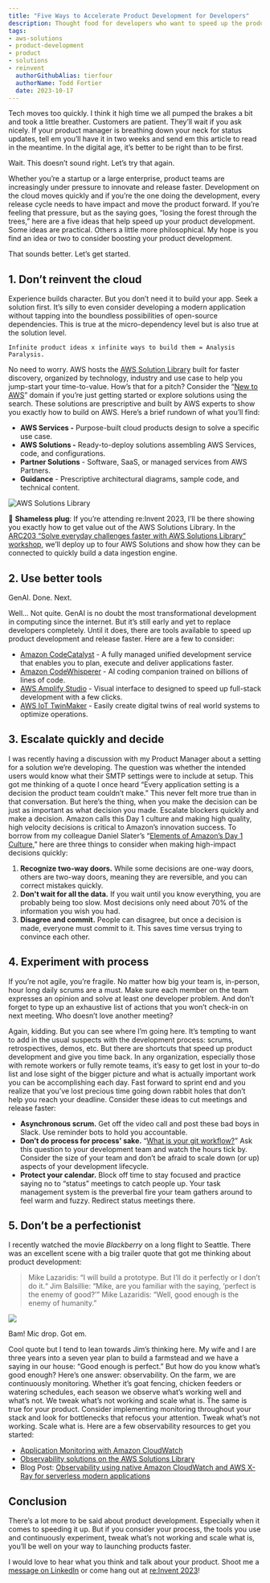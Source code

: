 ```yaml
---
title: "Five Ways to Accelerate Product Development for Developers"
description: Thought food for developers who want to speed up the product development lifecycle.  
tags:
- aws-solutions
- product-development
- product
- solutions
- reinvent
  authorGithubAlias: tierfour
  authorName: Todd Fortier
  date: 2023-10-17
---
```


Tech moves too quickly. I think it high time we all pumped the brakes a bit and took a little breather. Customers are patient. They’ll wait if you ask nicely. If your product manager is breathing down your neck for status updates, tell em you’ll have it in two weeks and send em this article to read in the meantime. In the digital age, it’s better to be right than to be first.

Wait. This doesn’t sound right. Let’s try that again.

Whether you’re a startup or a large enterprise, product teams are increasingly under pressure to innovate and release faster. Development on the cloud moves quickly and if you’re the one doing the development, every release cycle needs to have impact and move the product forward. If you’re feeling that pressure, but as the saying goes, “losing the forest through the trees,” here are a five ideas that help speed up your product development. Some ideas are practical. Others a little more philosophical. My hope is you find an idea or two to consider boosting your product development.

That sounds better. Let’s get started.

## 1. Don’t reinvent the cloud

Experience builds character. But you don’t need it to build your app. Seek a solution first. It’s silly to even consider developing a modern application without tapping into the boundless possibilities of open-source dependencies. This is true at the micro-dependency level but is also true at the solution level.

`Infinite product ideas x infinite ways to build them = Analysis Paralysis.`

No need to worry. AWS hosts the [AWS Solution Library](https://aws.amazon.com/solutions/) built for faster discovery, organized by technology, industry and use case to help you jump-start your time-to-value. How’s that for a pitch? Consider the “[New to AWS](https://aws.amazon.com/solutions/new-to-aws/)” domain if you’re just getting started or explore solutions using the search. These solutions are prescriptive and built by AWS experts to show you exactly how to build on AWS. Here’s a brief rundown of what you’ll find:

* **AWS Services -** Purpose-built cloud products design to solve a specific use case.
* **AWS Solutions -** Ready-to-deploy solutions assembling AWS Services, code, and configurations.
* **Partner Solutions** - Software, SaaS, or managed services from AWS Partners.
* **Guidance** - Prescriptive architectural diagrams, sample code, and technical content.

![AWS Solutions Library](images/aws-amazon-solutions.png)

📣 **Shameless plug**: If you’re attending re:Invent 2023, I’ll be there showing you exactly how to get value out of the AWS Solutions Library. In the [ARC203 “Solve everyday challenges faster with AWS Solutions Library“ workshop](https://hub.reinvent.awsevents.com/attendee-portal/catalog/?search=ARC203), we’ll deploy up to four AWS Solutions and show how they can be connected to quickly build a data ingestion engine.

## 2. Use better tools

GenAI. Done. Next.

Well... Not quite. GenAI is no doubt the most transformational development in computing since the internet. But it’s still early and yet to replace developers completely. Until it does, there are tools available to speed up product development and release faster. Here are a few to consider:

* [Amazon CodeCatalyst](https://aws.amazon.com/codecatalyst/) - A fully managed unified development service that enables you to plan, execute and deliver applications faster.
* [Amazon CodeWhisperer](https://aws.amazon.com/codewhisperer) - AI coding companion trained on billions of lines of code.
* [AWS Amplify Studio](https://aws.amazon.com/amplify/studio/) - Visual interface to designed to speed up full-stack development with a few clicks.
* [AWS IoT TwinMaker](https://aws.amazon.com/iot-twinmaker/) - Easily create digital twins of real world systems to optimize operations.

## 3. Escalate quickly and decide

I was recently having a discussion with my Product Manager about a setting for a solution we’re developing. The question was whether the intended users would know what their SMTP settings were to include at setup. This got me thinking of a quote I once heard “Every application setting is a decision the product team couldn’t make.” This never felt more true than in that conversation. But here’s the thing, when you make the decision can be just as important as what decision you made. Escalate blockers quickly and make a decision. Amazon calls this Day 1 culture and making high quality, high velocity decisions is critical to Amazon’s innovation success. To borrow from my colleague Daniel Slater’s “[Elements of Amazon’s Day 1 Culture](https://aws.amazon.com/executive-insights/content/how-amazon-defines-and-operationalizes-a-day-1-culture/),” here are three things to consider when making high-impact decisions quickly:

1. **Recognize two-way doors.** While some decisions are one-way doors, others are two-way doors, meaning they are reversible, and you can correct mistakes quickly.
2. **Don't wait for all the data.** If you wait until you know everything, you are probably being too slow. Most decisions only need about 70% of the information you wish you had.
3. **Disagree and commit.** People can disagree, but once a decision is made, everyone must commit to it. This saves time versus trying to convince each other.

## 4. Experiment with process

If you’re not agile, you’re fragile. No matter how big your team is, in-person, hour long daily scrums are a must. Make sure each member on the team expresses an opinion and solve at least one developer problem. And don’t forget to type up an exhaustive list of actions that you won’t check-in on next meeting. Who doesn’t love another meeting?

Again, kidding. But you can see where I’m going here. It’s tempting to want to add in the usual suspects with the development process: scrums, retrospectives, demos, etc. But there are shortcuts that speed up product development and give you time back. In any organization, especially those with remote workers or fully remote teams, it’s easy to get lost in your to-do list and lose sight of the bigger picture and what is actually important work you can be accomplishing each day. Fast forward to sprint end and you realize that you’ve lost precious time going down rabbit holes that don’t help you reach your deadline. Consider these ideas to cut meetings and release faster:

* **Asynchronous scrum.** Get off the video call and post these bad boys in Slack. Use reminder bots to hold you accountable.
* **Don’t do process for process’ sake.** “[What is your git workflow?](https://aws.amazon.com/blogs/devops/implementing-gitflow-with-amazon-codecatalyst/)” Ask this question to your development team and watch the hours tick by. Consider the size of your team and don’t be afraid to scale down (or up) aspects of your development lifecycle.
* **Protect your calendar.** Block off time to stay focused and practice saying no to “status” meetings to catch people up. Your task management system is the preverbal fire your team gathers around to feel warm and fuzzy. Redirect status meetings there.

## 5. Don’t be a perfectionist

I recently watched the movie *Blackberry* on a long flight to Seattle. There was an excellent scene with a big trailer quote that got me thinking about product development:

> Mike Lazaridis: “I will build a prototype. But I’ll do it perfectly or I don’t do it.“
> Jim Balsillie: “Mike, are you familiar with the saying, ‘perfect is the enemy of good?’”
> Mike Lazaridis: “Well, good enough is the enemy of humanity.”

![](https://media.giphy.com/media/oa6I4QoVUFhD1rIz4V/giphy.gif)

Bam! Mic drop. Got em.

Cool quote but I tend to lean towards Jim’s thinking here. My wife and I are three years into a seven year plan to build a farmstead and we have a saying in our house: “Good enough is perfect.” But how do you know what’s good enough? Here’s one answer: observability. On the farm, we are continuously monitoring. Whether it’s goat fencing, chicken feeders or watering schedules, each season we observe what’s working well and what’s not. We tweak what’s not working and scale what is. The same is true for your product. Consider implementing monitoring throughout your stack and look for bottlenecks that refocus your attention. Tweak what’s not working. Scale what is. Here are a few observability resources to get you started:


* [Application Monitoring with Amazon CloudWatch](https://aws.amazon.com/solutions/implementations/application-monitoring-with-cloudwatch/?did=sl_card&trk=sl_card)
* [Observability solutions on the AWS Solutions Library](https://aws.amazon.com/solutions/cloud-foundations/capabilities/observability/)
* Blog Post: [Observability using native Amazon CloudWatch and AWS X-Ray for serverless modern applications](https://aws.amazon.com/blogs/mt/observability-using-native-amazon-cloudwatch-and-aws-x-ray-for-serverless-modern-applications/)

## Conclusion

There’s a lot more to be said about product development. Especially when it comes to speeding it up. But if you consider your process, the tools you use and continuously experiment, tweak what’s not working and scale what is, you’ll be well on your way to launching products faster.

I would love to hear what you think and talk about your product. Shoot me a [message on LinkedIn](file:///Applications/Quip.app/Contents/Resources/Web/www.linkedin.com/in/tierfour) or come hang out at [re:Invent 2023](https://hub.reinvent.awsevents.com/attendee-portal/catalog/?search=ARC203)! 

